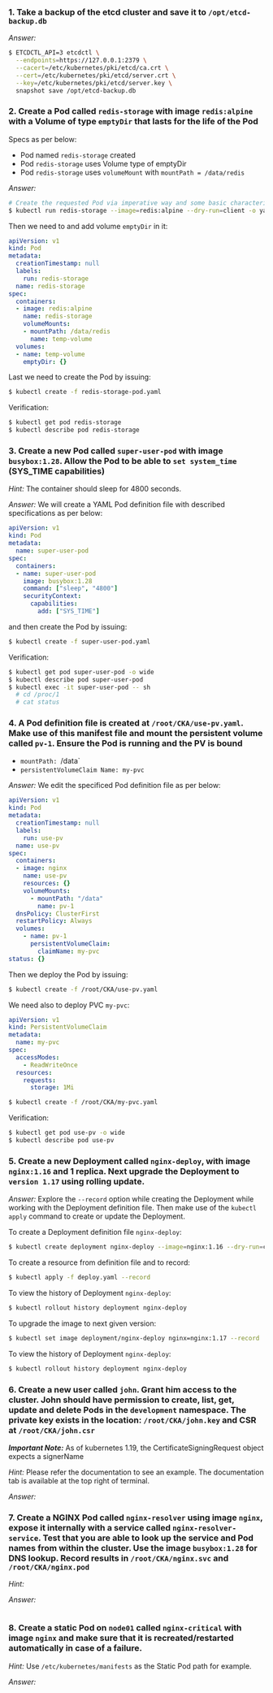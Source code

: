 ### 1. Take a backup of the etcd cluster and save it to `/opt/etcd-backup.db`

*Answer:*

```bash
$ ETCDCTL_API=3 etcdctl \
  --endpoints=https://127.0.0.1:2379 \
  --cacert=/etc/kubernetes/pki/etcd/ca.crt \
  --cert=/etc/kubernetes/pki/etcd/server.crt \
  --key=/etc/kubernetes/pki/etcd/server.key \
  snapshot save /opt/etcd-backup.db
```

### 2. Create a Pod called `redis-storage` with image `redis:alpine` with a Volume of type `emptyDir` that lasts for the life of the Pod

Specs as per below:

- Pod named `redis-storage` created
- Pod `redis-storage` uses Volume type of emptyDir
- Pod `redis-storage` uses `volumeMount` with `mountPath = /data/redis`

*Answer:*

```bash
# Create the requested Pod via imperative way and some basic characteristics
$ kubectl run redis-storage --image=redis:alpine --dry-run=client -o yaml > redis-storage-pod.yaml
```

Then we need to and add volume `emptyDir` in it:

```yaml
apiVersion: v1
kind: Pod
metadata:
  creationTimestamp: null
  labels:
    run: redis-storage
  name: redis-storage
spec:
  containers:
  - image: redis:alpine
    name: redis-storage
    volumeMounts:
    - mountPath: /data/redis
      name: temp-volume
  volumes:
  - name: temp-volume
    emptyDir: {}
```

Last we need to create the Pod by issuing:

```bash
$ kubectl create -f redis-storage-pod.yaml
```

Verification:

```bash
$ kubectl get pod redis-storage
$ kubectl describe pod redis-storage
```

### 3. Create a new Pod called `super-user-pod` with image `busybox:1.28`. Allow the Pod to be able to `set system_time` (SYS_TIME capabilities)

*Hint:* The container should sleep for 4800 seconds.

*Answer:* We will create a YAML Pod definition file with described specifications as per below:

```yaml
apiVersion: v1
kind: Pod
metadata:
  name: super-user-pod
spec:
  containers:
  - name: super-user-pod
    image: busybox:1.28
    command: ["sleep", "4800"]
    securityContext:
      capabilities:
        add: ["SYS_TIME"]
```

and then create the Pod by issuing:

```bash
$ kubectl create -f super-user-pod.yaml
```

Verification:

```bash
$ kubectl get pod super-user-pod -o wide
$ kubectl describe pod super-user-pod
$ kubectl exec -it super-user-pod -- sh
  # cd /proc/1
  # cat status
```

### 4. A Pod definition file is created at `/root/CKA/use-pv.yaml`. Make use of this manifest file and mount the persistent volume called `pv-1`. Ensure the Pod is running and the PV is bound

- `mountPath: `/data`
- `persistentVolumeClaim Name: my-pvc`

*Answer:* We edit the specificed Pod definition file as per below:

```yaml
apiVersion: v1
kind: Pod
metadata:
  creationTimestamp: null
  labels:
    run: use-pv
  name: use-pv
spec:
  containers:
  - image: nginx
    name: use-pv
    resources: {}
    volumeMounts:
      - mountPath: "/data"
        name: pv-1
  dnsPolicy: ClusterFirst
  restartPolicy: Always
  volumes:
    - name: pv-1
      persistentVolumeClaim:
        claimName: my-pvc
status: {}
```

Then we deploy the Pod by issuing:

```bash
$ kubectl create -f /root/CKA/use-pv.yaml 
```

We need also to deploy PVC `my-pvc`:

```yaml
apiVersion: v1
kind: PersistentVolumeClaim
metadata:
  name: my-pvc
spec:
  accessModes:
    - ReadWriteOnce
  resources:
    requests:
      storage: 1Mi
```

```bash
$ kubectl create -f /root/CKA/my-pvc.yaml
```

Verification:

```bash
$ kubectl get pod use-pv -o wide
$ kubectl describe pod use-pv
```

### 5. Create a new Deployment called `nginx-deploy`, with image `nginx:1.16` and **1** replica. Next upgrade the Deployment to `version 1.17` using rolling update.

*Answer:* Explore the `--record` option while creating the Deployment while working with the Deployment definition file. Then make use of the `kubectl apply` command to create or update the Deployment.

To create a Deployment definition file `nginx-deploy`:

```bash
$ kubectl create deployment nginx-deploy --image=nginx:1.16 --dry-run=client -o yaml > nginx-deploy.yaml
```

To create a resource from definition file and to record:

```bash
$ kubectl apply -f deploy.yaml --record
```

To view the history of Deployment `nginx-deploy`:

```bash
$ kubectl rollout history deployment nginx-deploy
```

To upgrade the image to next given version:

```bash
$ kubectl set image deployment/nginx-deploy nginx=nginx:1.17 --record
```

To view the history of Deployment `nginx-deploy`:

```bash
$ kubectl rollout history deployment nginx-deploy
```

### 6. Create a new user called `john`. Grant him access to the cluster. John should have permission to create, list, get, update and delete Pods in the `development` namespace. The private key exists in the location: `/root/CKA/john.key` and CSR at `/root/CKA/john.csr`

***Important Note:*** As of kubernetes 1.19, the CertificateSigningRequest object expects a signerName

*Hint:* Please refer the documentation to see an example. The documentation tab is available at the top right of terminal.

*Answer:* 


### 7. Create a NGINX Pod called `nginx-resolver` using image `nginx`, expose it internally with a service called `nginx-resolver-service`. Test that you are able to look up the service and Pod names from within the cluster. Use the image `busybox:1.28` for DNS lookup. Record results in `/root/CKA/nginx.svc` and `/root/CKA/nginx.pod`

*Hint:*

*Answer:*

```bash

```

### 8. Create a static Pod on `node01` called `nginx-critical` with image `nginx` and make sure that it is recreated/restarted automatically in case of a failure.

*Hint:* Use `/etc/kubernetes/manifests` as the Static Pod path for example.

*Answer:*

```bash

```
